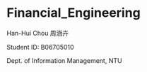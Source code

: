 # Financial_Engineering

Han-Hui Chou 周涵卉

Student ID: B06705010

Dept. of Information Management, NTU

